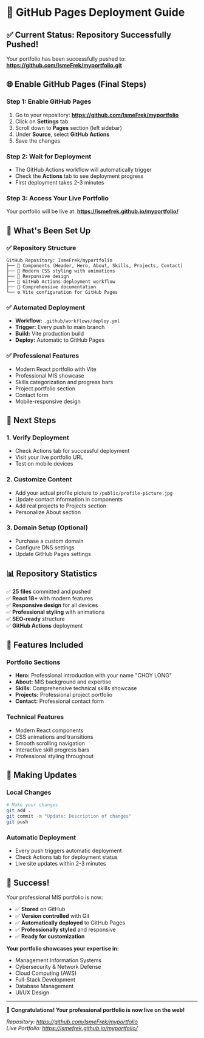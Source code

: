 # 🚀 GitHub Pages Deployment Guide

## ✅ Current Status: Repository Successfully Pushed!

Your portfolio has been successfully pushed to: **https://github.com/IsmeFrek/myportfolio.git**

## 🌐 Enable GitHub Pages (Final Steps)

### Step 1: Enable GitHub Pages
1. Go to your repository: **https://github.com/IsmeFrek/myportfolio**
2. Click on **Settings** tab
3. Scroll down to **Pages** section (left sidebar)
4. Under **Source**, select **GitHub Actions**
5. Save the changes

### Step 2: Wait for Deployment
- The GitHub Actions workflow will automatically trigger
- Check the **Actions** tab to see deployment progress
- First deployment takes 2-3 minutes

### Step 3: Access Your Live Portfolio
Your portfolio will be live at:
**https://ismefrek.github.io/myportfolio/**

## 🔧 What's Been Set Up

### ✅ Repository Structure
```
GitHub Repository: IsmeFrek/myportfolio
├── 📁 Components (Header, Hero, About, Skills, Projects, Contact)
├── 🎨 Modern CSS styling with animations
├── 📱 Responsive design
├── 🚀 GitHub Actions deployment workflow
├── 📝 Comprehensive documentation
└── ⚙️ Vite configuration for GitHub Pages
```

### ✅ Automated Deployment
- **Workflow:** `.github/workflows/deploy.yml`
- **Trigger:** Every push to main branch
- **Build:** Vite production build
- **Deploy:** Automatic to GitHub Pages

### ✅ Professional Features
- Modern React portfolio with Vite
- Professional MIS showcase
- Skills categorization and progress bars
- Project portfolio section
- Contact form
- Mobile-responsive design

## 🎯 Next Steps

### 1. Verify Deployment
- Check Actions tab for successful deployment
- Visit your live portfolio URL
- Test on mobile devices

### 2. Customize Content
- Add your actual profile picture to `/public/profile-picture.jpg`
- Update contact information in components
- Add real projects to Projects section
- Personalize About section

### 3. Domain Setup (Optional)
- Purchase a custom domain
- Configure DNS settings
- Update GitHub Pages settings

## 📊 Repository Statistics

✅ **25 files** committed and pushed  
✅ **React 18+** with modern features  
✅ **Responsive design** for all devices  
✅ **Professional styling** with animations  
✅ **SEO-ready** structure  
✅ **GitHub Actions** deployment  

## 🎨 Features Included

### Portfolio Sections
- **Hero:** Professional introduction with your name "CHOY LONG"
- **About:** MIS background and expertise
- **Skills:** Comprehensive technical skills showcase
- **Projects:** Professional project portfolio
- **Contact:** Professional contact form

### Technical Features
- Modern React components
- CSS animations and transitions
- Smooth scrolling navigation
- Interactive skill progress bars
- Professional styling throughout

## 🔄 Making Updates

### Local Changes
```bash
# Make your changes
git add .
git commit -m "Update: Description of changes"
git push
```

### Automatic Deployment
- Every push triggers automatic deployment
- Check Actions tab for deployment status
- Live site updates within 2-3 minutes

## 🌟 Success!

Your professional MIS portfolio is now:
- ✅ **Stored** on GitHub
- ✅ **Version controlled** with Git
- ✅ **Automatically deployed** to GitHub Pages
- ✅ **Professionally styled** and responsive
- ✅ **Ready for customization**

**Your portfolio showcases your expertise in:**
- Management Information Systems
- Cybersecurity & Network Defense
- Cloud Computing (AWS)
- Full-Stack Development
- Database Management
- UI/UX Design

---

**🎉 Congratulations! Your professional portfolio is now live on the web!**

*Repository: https://github.com/IsmeFrek/myportfolio*  
*Live Portfolio: https://ismefrek.github.io/myportfolio/*